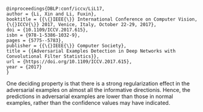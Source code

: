 ```
@inproceedings{DBLP:conf/iccv/LiL17,
author = {Li, Xin and Li, Fuxin},
booktitle = {{\{}IEEE{\}} International Conference on Computer Vision, {\{}ICCV{\}} 2017, Venice, Italy, October 22-29, 2017},
doi = {10.1109/ICCV.2017.615},
isbn = {978-1-5386-1032-9},
pages = {5775--5783},
publisher = {{\{}IEEE{\}} Computer Society},
title = {{Adversarial Examples Detection in Deep Networks with Convolutional Filter Statistics}},
url = {https://doi.org/10.1109/ICCV.2017.615},
year = {2017}
}
```
One deciding property is that there is a strong regularization effect in the adversarial examples on almost all the informative directionis. Hence, the predictions in adversarial examples are lower than those in normal examples, rather than the confidence values may have indicated.